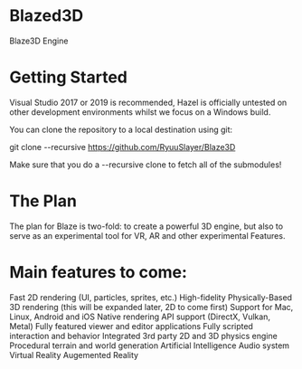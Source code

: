 # Blazed3D
Blaze3D Engine

# Getting Started
Visual Studio 2017 or 2019 is recommended, Hazel is officially untested on other development environments whilst we focus on a Windows build.

You can clone the repository to a local destination using git:

git clone --recursive https://github.com/RyuuSlayer/Blaze3D

Make sure that you do a --recursive clone to fetch all of the submodules!

# The Plan
The plan for Blaze is two-fold: to create a powerful 3D engine, but also to serve as an experimental tool for VR, AR and other experimental Features.

# Main features to come:
Fast 2D rendering (UI, particles, sprites, etc.)
High-fidelity Physically-Based 3D rendering (this will be expanded later, 2D to come first)
Support for Mac, Linux, Android and iOS
Native rendering API support (DirectX, Vulkan, Metal)
Fully featured viewer and editor applications
Fully scripted interaction and behavior
Integrated 3rd party 2D and 3D physics engine
Procedural terrain and world generation
Artificial Intelligence
Audio system
Virtual Reality
Augemented Reality
